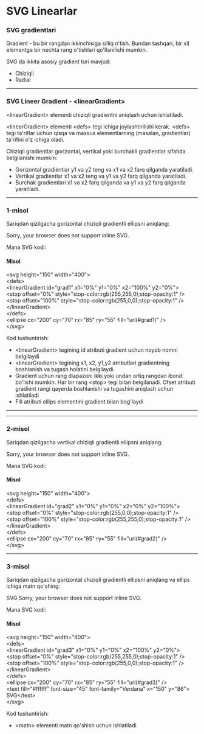 # SVG Linearlar

### SVG gradientlari

Gradient - bu bir rangdan ikkinchisiga silliq o'tish. Bundan tashqari, bir xil elementga bir nechta rang o'tishlari qo'llanilishi mumkin.

SVG da ikkita asosiy gradient turi mavjud:

* Chiziqli
* Radial

***

### SVG Lineer Gradient - \<linearGradient>

\<linearGradient> elementi chiziqli gradientni aniqlash uchun ishlatiladi.

\<linearGradient> elementi \<defs> tegi ichiga joylashtirilishi kerak. \<defs> tegi ta'riflar uchun qisqa va maxsus elementlarning (masalan, gradientlar) ta'rifini o'z ichiga oladi.

Chiziqli gradientlar gorizontal, vertikal yoki burchakli gradientlar sifatida belgilanishi mumkin:

* Gorizontal gradientlar y1 va y2 teng va x1 va x2 farq qilganda yaratiladi.
* Vertikal gradientlar x1 va x2 teng va y1 va y2 farq qilganda yaratiladi.
* Burchak gradientlari x1 va x2 farq qilganda va y1 va y2 farq qilganda yaratiladi.

***

### 1-misol

Sariqdan qizilgacha gorizontal chiziqli gradientli ellipsni aniqlang:

&#x20;Sorry, your browser does not support inline SVG.

Mana SVG kodi:

#### Misol

\<svg height="150" width="400">\
&#x20; \<defs>\
&#x20;   \<linearGradient id="grad1" x1="0%" y1="0%" x2="100%" y2="0%">\
&#x20;     \<stop offset="0%" style="stop-color:rgb(255,255,0);stop-opacity:1" />\
&#x20;     \<stop offset="100%" style="stop-color:rgb(255,0,0);stop-opacity:1" />\
&#x20;   \</linearGradient>\
&#x20; \</defs>\
&#x20; \<ellipse cx="200" cy="70" rx="85" ry="55" fill="url(#grad1)" />\
\</svg>

Kod tushuntirish:

* \<linearGradient> tegining id atributi gradient uchun noyob nomni belgilaydi
* \<linearGradient> tegining x1, x2, y1,y2 atributlari gradientning boshlanish va tugash holatini belgilaydi.
* Gradient uchun rang diapazoni ikki yoki undan ortiq rangdan iborat bo'lishi mumkin. Har bir rang \<stop> tegi bilan belgilanadi. Ofset atributi gradient rangi qayerda boshlanishi va tugashini aniqlash uchun ishlatiladi
* Fill atributi ellips elementini gradient bilan bog'laydi

***

***

### 2-misol

Sariqdan qizilgacha vertikal chiziqli gradientli ellipsni aniqlang:

&#x20;Sorry, your browser does not support inline SVG.

Mana SVG kodi:

#### Misol

\<svg height="150" width="400">\
&#x20; \<defs>\
&#x20;   \<linearGradient id="grad2" x1="0%" y1="0%" x2="0%" y2="100%">\
&#x20;     \<stop offset="0%" style="stop-color:rgb(255,0,0);stop-opacity:1" />\
&#x20;     \<stop offset="100%" style="stop-color:rgb(255,255,0);stop-opacity:1" />\
&#x20;   \</linearGradient>\
&#x20; \</defs>\
&#x20; \<ellipse cx="200" cy="70" rx="85" ry="55" fill="url(#grad2)" />\
\</svg>

***

### 3-misol

Sariqdan qizilgacha gorizontal chiziqli gradientli ellipsni aniqlang va ellips ichiga matn qo'shing:

&#x20;SVG Sorry, your browser does not support inline SVG.

Mana SVG kodi:

#### Misol

\<svg height="150" width="400">\
&#x20; \<defs>\
&#x20;   \<linearGradient id="grad3" x1="0%" y1="0%" x2="100%" y2="0%">\
&#x20;     \<stop offset="0%" style="stop-color:rgb(255,255,0);stop-opacity:1" />\
&#x20;     \<stop offset="100%" style="stop-color:rgb(255,0,0);stop-opacity:1" />\
&#x20;   \</linearGradient>\
&#x20; \</defs>\
&#x20; \<ellipse cx="200" cy="70" rx="85" ry="55" fill="url(#grad3)" />\
&#x20; \<text fill="#ffffff" font-size="45" font-family="Verdana" x="150" y="86">\
&#x20; SVG\</text>\
\</svg>

Kod tushuntirish:

* \<matn> elementi matn qo'shish uchun ishlatiladi
